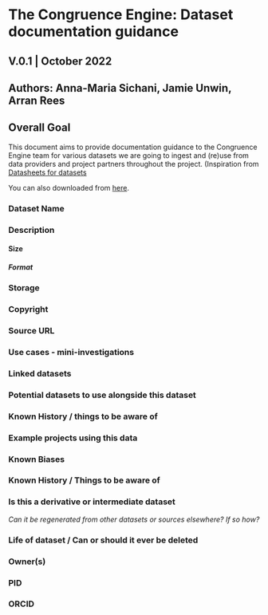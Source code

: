 # The Congruence Engine: Dataset documentation guidance
## V.0.1 | October 2022
## Authors: Anna-Maria Sichani, Jamie Unwin, Arran Rees 

## Overall Goal
This document aims to provide documentation guidance to the Congruence Engine team for various datasets we are going to ingest and (re)use from data providers and project partners throughout the project.
(Inspiration from [Datasheets for datasets](https://cacm.acm.org/magazines/2021/12/256932-datasheets-for-datasets/fulltext)

You can also downloaded from [here](https://github.com/Congruence-Engine/documentation/tree/main/data_management).
### Dataset Name

### Description
#### Size

##### Format 

### Storage 

### Copyright



### Source URL

### Use cases - mini-investigations

### Linked datasets

### Potential datasets to use alongside this dataset

### Known History / things to be aware of

### Example projects using this data

### Known Biases

### Known History / Things to be aware of

### Is this a derivative or intermediate dataset
*Can it be regenerated from other datasets or sources elsewhere? If so how?*

### Life of dataset / Can or should it ever be deleted

### Owner(s)

### PID
###  ORCID 
